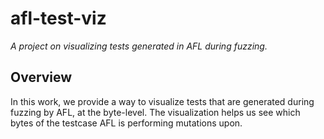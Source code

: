 # afl-test-viz
*A project on visualizing tests generated in AFL during fuzzing.*

## Overview
In this work, we provide a way to visualize tests that are generated during fuzzing by AFL, at the byte-level. The visualization helps us see which bytes of the testcase AFL is performing mutations upon. 


